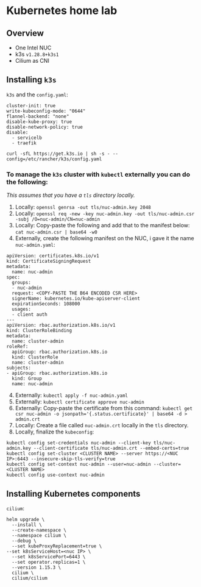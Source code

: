 # Kubernetes home lab

## Overview

* One Intel NUC
* k3s `v1.28.8+k3s1`
* Cilium as CNI

## Installing `k3s`

`k3s` and the `config.yaml`:
```
cluster-init: true
write-kubeconfig-mode: "0644"
flannel-backend: "none"
disable-kube-proxy: true
disable-network-policy: true
disable:
  - servicelb
  - traefik
```
```
curl -sfL https://get.k3s.io | sh -s - --config=/etc/rancher/k3s/config.yaml
```

### To manage the `k3s` cluster with `kubectl` externally you can do the following:
_This assumes that you have a `tls` directory locally._
1. Locally: `openssl genrsa -out tls/nuc-admin.key 2048`
2. Locally: `openssl req -new -key nuc-admin.key -out tls/nuc-admin.csr -subj /O=nuc-admin/CN=nuc-admin`
3. Locally: Copy-paste the following and add that to the manifest below: `cat nuc-admin.csr | base64 -w0`
3. Externally, create the following manifest on the NUC, i gave it the name `nuc-admin.yaml`:
```
apiVersion: certificates.k8s.io/v1
kind: CertificateSigningRequest
metadata:
  name: nuc-admin
spec:
  groups:
  - nuc-admin
  request: <COPY-PASTE THE B64 ENCODED CSR HERE>
  signerName: kubernetes.io/kube-apiserver-client
  expirationSeconds: 108000
  usages:
  - client auth
---
apiVersion: rbac.authorization.k8s.io/v1
kind: ClusterRoleBinding
metadata:
  name: cluster-admin
roleRef:
  apiGroup: rbac.authorization.k8s.io
  kind: ClusterRole
  name: cluster-admin
subjects:
- apiGroup: rbac.authorization.k8s.io
  kind: Group
  name: nuc-admin
```
4. Externally: `kubectl apply -f nuc-admin.yaml`
5. Externally: `kubectl certificate approve nuc-admin`
6. Externally: Copy-paste the certificate from this command: `kubectl get csr nuc-admin -o jsonpath='{.status.certificate}' | base64 -d > admin.crt`
7. Locally: Create a file called `nuc-admin.crt` locally in the `tls` directory.
8. Locally, finalize the `kubeconfig`:
```
kubectl config set-credentials nuc-admin --client-key tls/nuc-admin.key --client-certificate tls/nuc-admin.crt --embed-certs=true
kubectl config set-cluster <CLUSTER NAME> --server https://<NUC IP>:6443 --insecure-skip-tls-verify=true
kubectl config set-context nuc-admin --user=nuc-admin --cluster=<CLUSTER NAME>
kubectl config use-context nuc-admin
```

## Installing Kubernetes components

`cilium`:
```
helm upgrade \
  --install \
  --create-namespace \
  --namespace cilium \
  --debug \
  --set kubeProxyReplacement=true \
--set k8sServiceHost=<nuc IP> \
  --set k8sServicePort=6443 \
  --set operator.replicas=1 \
  --version 1.15.3 \
  cilium \
  cilium/cilium
```


